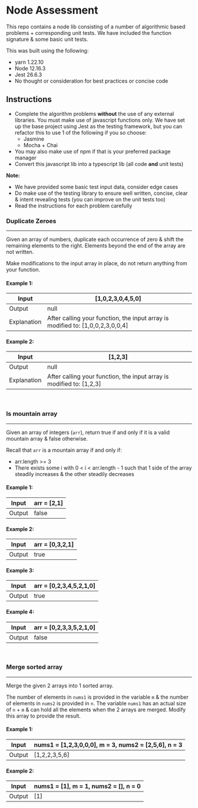 # Node Assessment
This repo contains a node lib consisting of a number of algorithmic based problems + corresponding unit tests. We have included the function signature & some basic unit tests.

This was built using the following:
* yarn 1.22.10
* Node 12.16.3
* Jest 26.6.3
* No thought or consideration for best practices or concise code

## Instructions
* Complete the algorithm problems **without** the use of any external libraries. You must make use of javascript functions only. We have set up the base project using Jest as the testing framework, but you can refactor this to use 1 of the following if you so choose:
    * Jasmine
    * Mocha + Chai
* You may also make use of npm if that is your preferred package manager
* Convert this javascript lib into a typescript lib (all code __and__ unit tests)

__Note:__
* We have provided some basic test input data, consider edge cases
* Do make use of the testing library to ensure well written, concise, clear & intent revealing tests (you can improve on the unit tests too)
* Read the instructions for each problem carefully

### **Duplicate Zeroes**
---------------------
Given an array of numbers, duplicate each occurrence of zero & shift the remaining elements to the right. Elements beyond the end of the array are not written.

Make modifications to the input array in place, do not return anything from your function.

#### Example 1:
|Input|[1,0,2,3,0,4,5,0]|
|-----|------------------|
|Output|null|
|Explanation|After calling your function, the input array is modified to: [1,0,0,2,3,0,0,4]|

#### Example 2:
|Input|[1,2,3]|
|-----|-------|
|Output|null|
|Explanation|After calling your function, the input array is modified to: [1,2,3]|

<br />

### **Is mountain array**
---------------------
Given an array of integers (`arr`), return true if and only if it is a valid mountain array & false otherwise.

Recall that `arr` is a mountain array if and only if:

* arr.length >= 3
* There exists some i with 0 < i < arr.length - 1 such that 1 side of the array steadily increases & the other steadily decreases

#### Example 1:
|Input|arr = [2,1]|
|-----|-----------|
|Output|false|

#### Example 2:
|Input|arr = [0,3,2,1]|
|-----|-----------|
|Output|true|

#### Example 3:
|Input|arr = [0,2,3,4,5,2,1,0]|
|-----|-----------|
|Output|true|

#### Example 4:
|Input|arr = [0,2,3,3,5,2,1,0]|
|-----|-----------|
|Output|false|

<br />

### **Merge sorted array**
----------------------
Merge the given 2 arrays into 1 sorted array.

The number of elements in `nums1` is provided in the variable `m` & the number of elements in `nums2` is provided in `n`. The variable `nums1` has an actual size of `n` + `m` & can hold all the elements when the 2 arrays are merged. Modify this array to provide the result.

#### Example 1:
|Input| nums1 = [1,2,3,0,0,0], m = 3, nums2 = [2,5,6], n = 3|
|-----|------------------|
|Output| [1,2,2,3,5,6]|

#### Example 2:
|Input|nums1 = [1], m = 1, nums2 = [], n = 0|
|-----|------------------|
|Output|[1]|
